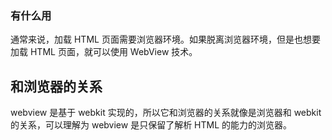 ### 有什么用

通常来说，加载 HTML 页面需要浏览器环境。如果脱离浏览器环境，但是也想要加载 HTML 页面，就可以使用 WebView 技术。

## 和浏览器的关系

webview 是基于 webkit 实现的，所以它和浏览器的关系就像是浏览器和 webkit 的关系，可以理解为 webview 是只保留了解析 HTML 的能力的浏览器。